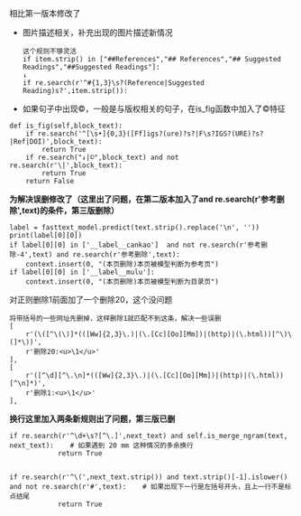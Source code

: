 相比第一版本修改了

- 图片描述相关，补充出现的图片描述新情况

  ```
  这个规则不够灵活
  if item.strip() in ["##References","## References","## Suggested Readings","##Suggested Readings"]:
  ↓
  if re.search(r'^#{1,3}\s?(Reference|Suggested Reading)s?',item.strip()):
  ```

- 如果句子中出现©，一般是与版权相关的句子，在is_fig函数中加入了©特征

```
def is_fig(self,block_text):
    if re.search('^[\s•]{0,3}([Ff]igs?(ure)?s?|F\s?IGS?(URE)?s?|Ref|DOI)',block_text):
        return True
    if re.search("↓|©",block_text) and not re.search(r'\|',block_text):
        return True
    return False
```

**为解决误删修改了（这里出了问题，在第二版本加入了and re.search(r'参考删除',text)的条件，第三版删除）**

```
label = fasttext_model.predict(text.strip().replace('\n', ''))
print(label[0][0])
if label[0][0] in ['__label__cankao']  and not re.search(r'参考删除-4',text) and re.search(r'参考删除',text):
    context.insert(0, "(本页删除)本页被模型判断为参考页")
if label[0][0] in ['__label__mulu']:
    context.insert(0, "(本页删除)本页被模型判断为目录页")
```

对正则删除1前面加了一个删除20，这个没问题

```
将带括号的一些网址先删掉，这样删除1就匹配不到这条，解决一些误删
[
    r'(\([^\(\)]*(([Ww]{2,3}\.)|(\.[Cc][Oo][Mm])|(http)|(\.html))[^\)\(]*\))',
    r'删除20:<u>\1</u>'
],
[
    r'([^\d][^\.\n]*(([Ww]{2,3}\.)|(\.[Cc][Oo][Mm])|(http)|(\.html))[^\n]*)',
    r'删除1:<u>\1</u>'
],
```

**换行这里加入两条新规则出了问题，第三版已删**

```
if re.search(r'^\d+\s?[^\.]',next_text) and self.is_merge_ngram(text, next_text):    # 如果遇到 20 mm 这种情况的多余换行
            return True
            
            
if re.search(r'^\(',next_text.strip()) and text.strip()[-1].islower() and not re.search(r'#',text):    # 如果出现下一行是左括号开头，且上一行不是标点结尾
            return True


```

